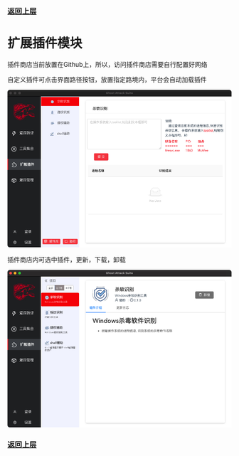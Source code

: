 ### [返回上层](../USE.md)
# 扩展插件模块

插件商店当前放置在Github上，所以，访问插件商店需要自行配置好网络

自定义插件可点击界面路径按钮，放置指定路境内，平台会自动加载插件

<img src="../docs/img/c.jpg">

插件商店内可选中插件，更新，下载，卸载

<img src="../docs/img/d.jpg">

### [返回上层](../USE.md)